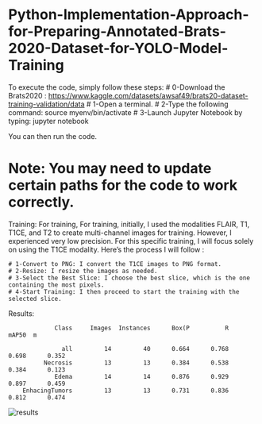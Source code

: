 # Python-Implementation-Approach-for-Preparing-Annotated-Brats-2020-Dataset-for-YOLO-Model-Training

To execute the code, simply follow these steps:
    # 0-Download the Brats2020 : https://www.kaggle.com/datasets/awsaf49/brats20-dataset-training-validation/data
    # 1-Open a terminal.
    # 2-Type the following command: source myenv/bin/activate
    # 3-Launch Jupyter Notebook by typing: jupyter notebook

You can then run the code.

# Note: You may need to update certain paths for the code to work correctly.

Training:
For training, For training, initially, I used the modalities FLAIR, T1, T1CE, and T2 to create multi-channel images for training. However, I experienced very low precision. For this specific training, I will focus solely on using the T1CE modality. Here’s the process I will follow :

    # 1-Convert to PNG: I convert the T1CE images to PNG format.
    # 2-Resize: I resize the images as needed.
    # 3-Select the Best Slice: I choose the best slice, which is the one containing the most pixels.
    # 4-Start Training: I then proceed to start the training with the selected slice.
    
Results:

                 Class     Images  Instances      Box(P          R      mAP50  m

                   all         14         40      0.664      0.768      0.698      0.352
              Necrosis         13         13      0.384      0.538      0.384      0.123
                 Edema         14         14      0.876      0.929      0.897      0.459
        EnhacingTumors         13         13      0.731      0.836      0.812      0.474

        
![results](https://github.com/user-attachments/assets/feee8c02-14b1-466a-8380-7dadf27df42b)
